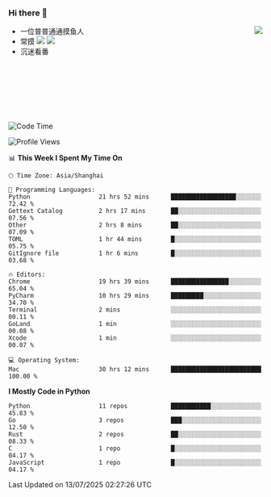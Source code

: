 ### Hi there 👋


<a href="https://github.com/yanlc39">
  <img align="right" src="https://github-readme-stats.vercel.app/api?username=yanlc39&show_icons=true&hide_border=true&icon_color=586069&title_color=a0a9af">
</a>

- 一位普普通通摸鱼人
- 常摸 ![](https://img.shields.io/badge/-Python-3e74a2?style=flat-square&logo=Python&logoColor=fff) ![](https://img.shields.io/badge/-C%2B%2B-brightgreen?style=flat-square)
- 沉迷看番



<br><br><br><br><br><br>


<!--START_SECTION:waka-->
![Code Time](http://img.shields.io/badge/Code%20Time-1%2C425%20hrs%2029%20mins-blue)

![Profile Views](http://img.shields.io/badge/Profile%20Views-0-blue)

📊 **This Week I Spent My Time On** 

```text
🕑︎ Time Zone: Asia/Shanghai

💬 Programming Languages: 
Python                   21 hrs 52 mins      ██████████████████░░░░░░░   72.42 % 
Gettext Catalog          2 hrs 17 mins       ██░░░░░░░░░░░░░░░░░░░░░░░   07.56 % 
Other                    2 hrs 8 mins        ██░░░░░░░░░░░░░░░░░░░░░░░   07.09 % 
TOML                     1 hr 44 mins        █░░░░░░░░░░░░░░░░░░░░░░░░   05.75 % 
GitIgnore file           1 hr 6 mins         █░░░░░░░░░░░░░░░░░░░░░░░░   03.68 % 

🔥 Editors: 
Chrome                   19 hrs 39 mins      ████████████████░░░░░░░░░   65.04 % 
PyCharm                  10 hrs 29 mins      █████████░░░░░░░░░░░░░░░░   34.70 % 
Terminal                 2 mins              ░░░░░░░░░░░░░░░░░░░░░░░░░   00.11 % 
GoLand                   1 min               ░░░░░░░░░░░░░░░░░░░░░░░░░   00.08 % 
Xcode                    1 min               ░░░░░░░░░░░░░░░░░░░░░░░░░   00.07 % 

💻 Operating System: 
Mac                      30 hrs 12 mins      █████████████████████████   100.00 % 
```

**I Mostly Code in Python** 

```text
Python                   11 repos            ███████████░░░░░░░░░░░░░░   45.83 % 
Go                       3 repos             ███░░░░░░░░░░░░░░░░░░░░░░   12.50 % 
Rust                     2 repos             ██░░░░░░░░░░░░░░░░░░░░░░░   08.33 % 
C                        1 repo              █░░░░░░░░░░░░░░░░░░░░░░░░   04.17 % 
JavaScript               1 repo              █░░░░░░░░░░░░░░░░░░░░░░░░   04.17 % 
```




 Last Updated on 13/07/2025 02:27:26 UTC
<!--END_SECTION:waka-->
